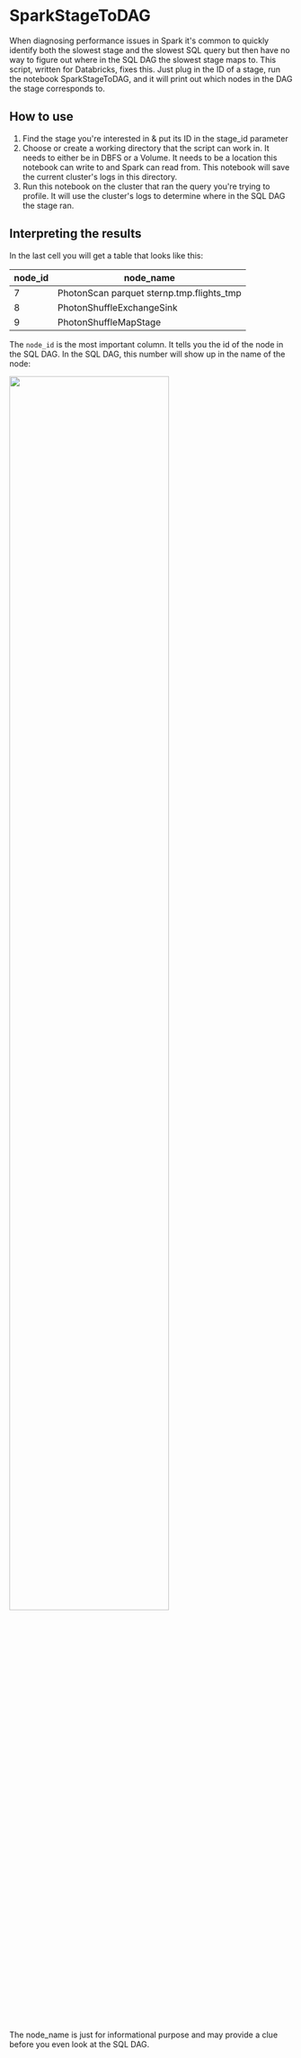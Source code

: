 # SparkStageToDAG

When diagnosing performance issues in Spark it's common to quickly identify both the slowest stage and the slowest SQL query but then have no way to figure out where in the SQL DAG the slowest stage maps to. This script, written for Databricks, fixes this. Just plug in the ID of a stage, run the notebook SparkStageToDAG, and it will print out which nodes in the DAG the stage corresponds to.

## How to use

1. Find the stage you're interested in & put its ID in the stage_id parameter
1. Choose or create a working directory that the script can work in.  It needs to either be in DBFS or a Volume.  It needs to be a location this notebook can write to and Spark can read from.  This notebook will save the current cluster's logs in this directory.
1. Run this notebook on the cluster that ran the query you're trying to profile.  It will use the cluster's logs to determine where in the SQL DAG the stage ran.

## Interpreting the results

In the last cell you will get a table that looks like this:

|node_id|node_name|
|-------|---------|
|7|PhotonScan parquet sternp.tmp.flights_tmp|
|8|PhotonShuffleExchangeSink|
|9|PhotonShuffleMapStage|

The `node_id` is the most important column.  It tells you the id of the node in the SQL DAG.  In the SQL DAG, this number will show up in the name of the node:  

<img src="https://peterstern.blob.core.windows.net/publicfiles/get_stage_sql_dag.png" width=75%>

The node_name is just for informational purpose and may provide a clue before you even look at the SQL DAG.  
